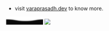 - visit [varaprasadh.dev](https://varaprasadh.dev) to know more. 
<img src="https://raw.githubusercontent.com/varaprasadh/varaprasadh/master/footer.svg" width="100"/>

<img src="https://c.tenor.com/iMeKS77VlEgAAAAd/tenor.gif" />


